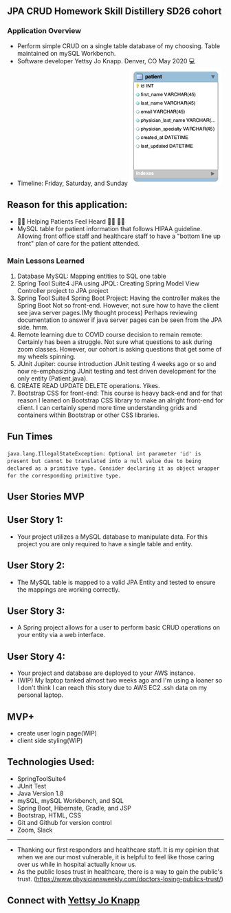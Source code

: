 ## JPA CRUD Homework Skill Distillery SD26 cohort
### Application Overview
- Perform simple CRUD on a single table database of my choosing. Table maintained on mySQL Workbench.
- Software developer Yettsy Jo Knapp. Denver, CO May 2020 	:computer:
- Timeline: Friday, Saturday, and Sunday
![EER Diagram](https://github.com/yettsyjk/JPACRUDProject/blob/master/DB/patient.png?raw=true)

## Reason for this application:
- :man_health_worker: Helping Patients Feel Heard
:woman_health_worker:
:health_worker:
- MySQL table for patient information that follows HIPAA guideline. Allowing front office staff and healthcare staff to have a "bottom line up front" plan of care for the patient attended.


### Main Lessons Learned
1. Database MySQL: Mapping entities to SQL one table
1. Spring Tool Suite4 JPA using JPQL: Creating Spring Model View Controller project to JPA project
1. Spring Tool Suite4 Spring Boot Project: Having the controller makes the Spring Boot Not so front-end. However, not sure how to have the client see java server pages.(My thought process) Perhaps reviewing documentation to answer if java server pages can be seen from the JPA side. hmm.
1. Remote learning due to COVID course decision to remain remote: Certainly has been a struggle. Not sure what questions to ask during zoom classes. However, our cohort is asking questions that get some of my wheels spinning.
1. JUnit Jupiter: course introduction JUnit testing 4 weeks ago or so and now re-emphasizing JUnit testing and test driven development for the only entity (Patient.java).
1. CREATE READ UPDATE DELETE operations. Yikes.
1. Bootstrap CSS for front-end: This course is heavy back-end and for that reason I leaned on Bootstrap CSS library to make an alright front-end for client. I can certainly spend more time understanding grids and containers within Bootstrap or other CSS libraries.

## Fun Times
``java.lang.IllegalStateException: Optional int parameter 'id' is present but cannot be translated into a null value due to being declared as a primitive type. Consider declaring it as object wrapper for the corresponding primitive type.``

## User Stories MVP
## User Story 1:
- Your project utilizes a MySQL database to manipulate data. For this project you are only required to have a single table and entity.

## User Story 2:
- The MySQL table is mapped to a valid JPA Entity and tested to ensure the mappings are working correctly.

## User Story 3:
- A Spring project allows for a user to perform basic CRUD operations on your entity via a web interface.

## User Story 4:
- Your project and database are deployed to your AWS instance.
- (WIP) My laptop tanked almost two weeks ago and I'm using a loaner so I don't think I can reach this story due to AWS EC2 .ssh data on my personal laptop.

## MVP+
- create user login page(WIP)
- client side styling(WIP)

## Technologies Used:
- SpringToolSuite4
- JUnit Test
- Java Version 1.8
- mySQL, mySQL Workbench, and SQL
- Spring Boot, Hibernate, Gradle, and JSP
- Bootstrap, HTML, CSS
- Git and Github for version control
- Zoom, Slack






__________________________________________
- Thanking our first responders and healthcare staff. It is my opinion that when we are our most vulnerable, it is helpful to feel like those caring over us while in hospital actually know us.
- As the public loses trust in healthcare, there is a way to gain the public's trust.
(https://www.physiciansweekly.com/doctors-losing-publics-trust/)

## Connect with [Yettsy Jo Knapp](https://www.linkedin.com/in/yettsy-jo-knapp)
